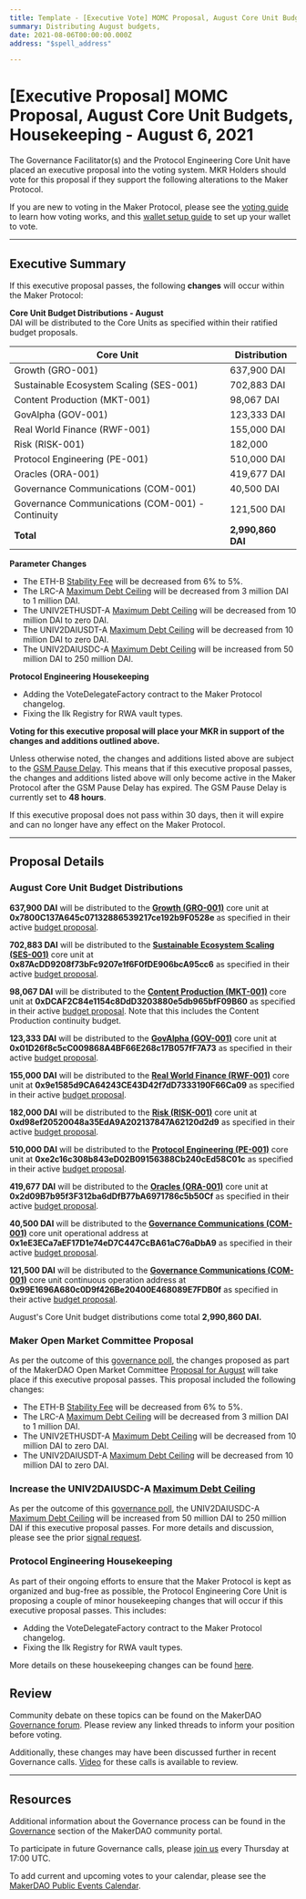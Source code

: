 ```yaml
---
title: Template - [Executive Vote] MOMC Proposal, August Core Unit Budgets, Housekeeping - August 6, 2021
summary: Distributing August budgets, 
date: 2021-08-06T00:00:00.000Z
address: "$spell_address"

---
```

# [Executive Proposal] MOMC Proposal, August Core Unit Budgets, Housekeeping - August 6, 2021

The Governance Facilitator(s) and the Protocol Engineering Core Unit have placed an executive proposal into the voting system. MKR Holders should vote for this proposal if they support the following alterations to the Maker Protocol.

If you are new to voting in the Maker Protocol, please see the [voting guide](https://community-development.makerdao.com/en/learn/governance/how-voting-works/) to learn how voting works, and this [wallet setup guide](https://community-development.makerdao.com/en/learn/governance/voting-setup/) to set up your wallet to vote.

---

## Executive Summary

If this executive proposal passes, the following **changes** will occur within the Maker Protocol:

**Core Unit Budget Distributions - August**  
DAI will be distributed to the Core Units as specified within their ratified budget proposals.

| Core Unit | Distribution |
|-|-|
| Growth (GRO-001) | 637,900 DAI|
| Sustainable Ecosystem Scaling (SES-001) | 702,883 DAI|
| Content Production (MKT-001) | 98,067 DAI|
| GovAlpha (GOV-001) | 123,333 DAI|
| Real World Finance (RWF-001) | 155,000 DAI|
| Risk (RISK-001) | 182,000 |
| Protocol Engineering (PE-001) | 510,000 DAI|
| Oracles (ORA-001) | 419,677 DAI|
| Governance Communications (COM-001) | 40,500 DAI|
| Governance Communications (COM-001) - Continuity | 121,500 DAI |
| **Total** | **2,990,860 DAI** |


**Parameter Changes**
* The ETH-B [Stability Fee](https://makerdao.world/en/learn/governance/param-stability-fee) will be decreased from 6% to 5%.
* The LRC-A [Maximum Debt Ceiling](https://makerdao.world/en/learn/governance/module-dciam) will be decreased from 3 million DAI to 1 million DAI.
* The UNIV2ETHUSDT-A [Maximum Debt Ceiling](https://makerdao.world/en/learn/governance/module-dciam) will be decreased from 10 million DAI to zero DAI.
* The UNIV2DAIUSDT-A [Maximum Debt Ceiling](https://makerdao.world/en/learn/governance/module-dciam) will be decreased from 10 million DAI to zero DAI.
* The UNIV2DAIUSDC-A [Maximum Debt Ceiling](https://makerdao.world/en/learn/governance/module-dciam) will be increased from 50 million DAI to 250 million DAI.

**Protocol Engineering Housekeeping**
* Adding the VoteDelegateFactory contract to the Maker Protocol changelog.
* Fixing the Ilk Registry for RWA vault types.

**Voting for this executive proposal will place your MKR in support of the changes and additions outlined above.**

Unless otherwise noted, the changes and additions listed above are subject to the [GSM Pause Delay](https://community-development.makerdao.com/en/learn/governance/param-gsm-pause-delay). This means that if this executive proposal passes, the changes and additions listed above will only become active in the Maker Protocol after the GSM Pause Delay has expired. The GSM Pause Delay is currently set to **48 hours**.

If this executive proposal does not pass within 30 days, then it will expire and can no longer have any effect on the Maker Protocol.

---

## Proposal Details

### August Core Unit Budget Distributions

**637,900 DAI** will be distributed to the **[Growth (GRO-001)](https://mips.makerdao.com/mips/details/MIP39c2SP4)** core unit at **0x7800C137A645c07132886539217ce192b9F0528e** as specified in their active [budget proposal](https://mips.makerdao.com/mips/details/MIP40c3SP19).

**702,883 DAI** will be distributed to the **[Sustainable Ecosystem Scaling (SES-001)](https://mips.makerdao.com/mips/details/MIP39c2SP10)** core unit at **0x87AcDD9208f73bFc9207e1f6F0fDE906bcA95cc6** as specified in their active [budget proposal](https://mips.makerdao.com/mips/details/MIP40c3SP10).

**98,067 DAI** will be distributed to the **[Content Production (MKT-001)](https://mips.makerdao.com/mips/details/MIP39c2SP5)** core unit at **0xDCAF2C84e1154c8DdD3203880e5db965bfF09B60** as specified in their active [budget proposal](https://mips.makerdao.com/mips/details/MIP40c3SP21). Note that this includes the Content Production continuity budget.

**123,333 DAI** will be distributed to the **[GovAlpha (GOV-001)](https://mips.makerdao.com/mips/details/MIP39c2SP3)** core unit at **0x01D26f8c5cC009868A4BF66E268c17B057fF7A73** as specified in their active [budget proposal](https://mips.makerdao.com/mips/details/MIP40c3SP11).

**155,000 DAI** will be distributed to the **[Real World Finance (RWF-001)](https://mips.makerdao.com/mips/details/MIP39c2SP1)** core unit at **0x9e1585d9CA64243CE43D42f7dD7333190F66Ca09** as specified in their active [budget proposal](https://mips.makerdao.com/mips/details/MIP40c3SP12).

**182,000 DAI** will be distributed to the **[Risk (RISK-001)](https://mips.makerdao.com/mips/details/MIP39c2SP2)** core unit at **0xd98ef20520048a35EdA9A202137847A62120d2d9** as specified in their active [budget proposal](https://mips.makerdao.com/mips/details/MIP40c3SP13).

**510,000 DAI** will be distributed to the **[Protocol Engineering (PE-001)](https://mips.makerdao.com/mips/details/MIP39c2SP7)** core unit at **0xe2c16c308b843eD02B09156388Cb240cEd58C01c** as specified in their active [budget proposal](https://mips.makerdao.com/mips/details/MIP40c3SP7).

**419,677 DAI** will be distributed to the **[Oracles (ORA-001)](https://mips.makerdao.com/mips/details/MIP39c2SP13)** core unit at **0x2d09B7b95f3F312ba6dDfB77bA6971786c5b50Cf** as specified in their active [budget proposal](https://mips.makerdao.com/mips/details/MIP40c3SP15).

**40,500 DAI** will be distributed to the **[Governance Communications (COM-001)](https://mips.makerdao.com/mips/details/MIP39c2SP8)** core unit operational address at **0x1eE3ECa7aEF17D1e74eD7C447CcBA61aC76aDbA9** as specified in their active [budget proposal](https://mips.makerdao.com/mips/details/MIP40c3SP8).

**121,500 DAI** will be distributed to the **[Governance Communications (COM-001)](https://mips.makerdao.com/mips/details/MIP39c2SP8)** core unit continuous operation address at **0x99E1696A680c0D9f426Be20400E468089E7FDB0f** as specified in their active [budget proposal](https://mips.makerdao.com/mips/details/MIP40c3SP8).

August's Core Unit budget distributions come total **2,990,860 DAI.**

### Maker Open Market Committee Proposal

As per the outcome of this [governance poll](https://vote.makerdao.com/polling/QmVG38FK?network=mainnet#poll-detail), the changes proposed as part of the MakerDAO Open Market Committee [Proposal for August](https://forum.makerdao.com/t/parameter-changes-proposal-ppg-omc-001-29-july-2021/9584) will take place if this executive proposal passes. This proposal included the following changes:
* The ETH-B [Stability Fee](https://makerdao.world/en/learn/governance/param-stability-fee) will be decreased from 6% to 5%.
* The LRC-A [Maximum Debt Ceiling](https://makerdao.world/en/learn/governance/module-dciam) will be decreased from 3 million DAI to 1 million DAI.
* The UNIV2ETHUSDT-A [Maximum Debt Ceiling](https://makerdao.world/en/learn/governance/module-dciam) will be decreased from 10 million DAI to zero DAI.
* The UNIV2DAIUSDT-A [Maximum Debt Ceiling](https://makerdao.world/en/learn/governance/module-dciam) will be decreased from 10 million DAI to zero DAI.

### Increase the UNIV2DAIUSDC-A [Maximum Debt Ceiling](https://makerdao.world/en/learn/governance/module-dciam)

As per the outcome of this [governance poll](https://vote.makerdao.com/polling/QmRAuMND?network=mainnet#poll-detail), the UNIV2DAIUSDC-A [Maximum Debt Ceiling](https://makerdao.world/en/learn/governance/module-dciam) will be increased from 50 million DAI to 250 million DAI if this executive proposal passes. For more details and discussion, please see the prior [signal request](https://forum.makerdao.com/t/signal-request-adjust-univ2daiusdc-a-dc-iam-line/9481). 

### Protocol Engineering Housekeeping

As part of their ongoing efforts to ensure that the Maker Protocol is kept as organized and bug-free as possible, the Protocol Engineering Core Unit is proposing a couple of minor housekeeping changes that will occur if this executive proposal passes. This includes:
* Adding the VoteDelegateFactory contract to the Maker Protocol changelog.
* Fixing the Ilk Registry for RWA vault types.

More details on these housekeeping changes can be found [here](https://forum.makerdao.com/t/protocol-engineering-housekeeping-tasks-6th-august-2021/9712).

## Review

Community debate on these topics can be found on the MakerDAO [Governance forum](https://forum.makerdao.com/). Please review any linked threads to inform your position before voting.

Additionally, these changes may have been discussed further in recent Governance calls. [Video](https://www.youtube.com/playlist?list=PLLzkWCj8ywWNq5-90-Id6VPSsrk4OWVan) for these calls is available to review.

---

## Resources

Additional information about the Governance process can be found in the [Governance](https://community-development.makerdao.com/en/learn/governance) section of the MakerDAO community portal.

To participate in future Governance calls, please [join us](https://github.com/makerdao/community/tree/master/governance/governance-and-risk-meetings) every Thursday at 17:00 UTC.

To add current and upcoming votes to your calendar, please see the [MakerDAO Public Events Calendar](https://calendar.google.com/calendar/embed?src=makerdao.com_3efhm2ghipksegl009ktniomdk%40group.calendar.google.com&ctz=UTC&mode=week&showCalendars=0&showPrint=0).
